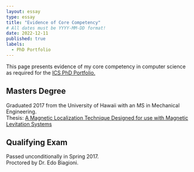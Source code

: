 ```yaml
---
layout: essay
type: essay
title: "Evidence of Core Competency"
# All dates must be YYYY-MM-DD format!
date: 2022-12-11
published: true
labels:
  - PhD Portfolio
---
```

This page presents evidence of my core competency in computer science as required for the <a href="https://www.ics.hawaii.edu/academics/graduate-programs/phd/current-phd-students/">ICS PhD Portfolio.</a>

## Masters Degree
Graduated 2017 from the University of Hawaii with an MS in Mechanical Engineering.
<br>Thesis: <a href = "BJ Tix Masters Thesis 2017.pdf">A Magnetic Localization Technique Designed for use with Magnetic Levitation Systems</a>

## Qualifying Exam

Passed unconditionally in Spring 2017.
<br>Proctored by Dr. Edo Biagioni.
